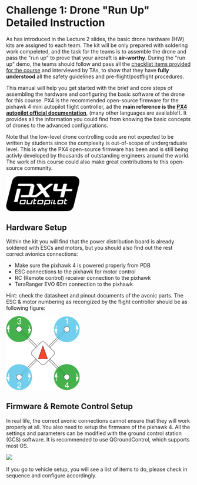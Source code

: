 # Challenge 1: Drone "Run Up" Detailed Instruction
As has introduced in the Lecture 2 slides, the basic drone hardware (HW) kits are assigned to each team. The kit will be only prepared with soldering work compeleted,
and the task for the teams is to assemble the drone and pass the "run up" to prove that your aircraft is **air-worthy**. During the "run up" demo,
the teams should follow and pass all the [checklist items provided for the course](https://q.utoronto.ca/courses/299314) and interviewed by TAs, to show that they have **fully understood** all the safety guidelines and pre-flight/postflight procedures.

This manual will help you get started with the brief and core steps of assembling the hardware and configuring the basic software of the drone for this course. PX4 is the recommended open-source firmware for the pixhawk 4 mini autopilot flight controller, ad the **main reference is the [PX4 autopilot official documentation](https://docs.px4.io/main/en/)**, (many other languages are available!). It provides all the information you could find from knowing the basic concepts of drones to the advanced configurations. 

Note that the low-level drone controlling code are not expected to be written by students since the complexity is out-of-scope of undergraduate level. This is why the PX4 open-source firmware has been and is still being activly developed by thousands of outstanding engineers around the world. The work of this course could also make great contributions to this open-source community.

<img src = "img/px4-logo.svg" width = "200">

## Hardware Setup
Within the kit you will find that the power distribution board is already soldered with ESCs and motors, but you should also find out the rest correct avionics connections:
- Make sure the pixhawk 4 is powered properly from PDB
- ESC connections to the pixhawk for motor control
- RC (Remote control) receiver connection to the pixhawk
- TeraRanger EVO 60m connection to the pixhawk

Hint: check the datasheet and pinout documents of the avonic parts. The ESC & motor numbering as recongized by the flight controller should be as following figure:

<img src = "img/QuadRotorX.8e9a5495.svg" width = "200">

## Firmware & Remote Control Setup
In real life, the correct avonic connections cannot ensure that they will work properly at all. You also need to setup the firmware of the pixhawk 4. All the settings and parameters can be modified with the ground control station (GCS) software. It is recommended to use QGroundControl, which supports most OS.

<img src = "http://qgroundcontrol.com/wp-content/uploads/2017/04/QGC_RGB_Logo_Horizontal_Outlined.png" width = "400">

If you go to vehicle setup, you will see a list of items to do, please check in sequence and configure accordingly. 


 
